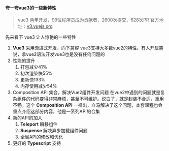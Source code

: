 <!--
 * @Author: gaoyuan
 * @Date: 2020-10-27 14:27:04
 * @LastEditors: gaoyuan
 * @LastEditTime: 2020-10-27 14:46:26
-->
#### 夸一夸vue3的一些新特性
> vue3 两年开发，99位程序员成为贡献者，2600次提交，628次PR
官方地址：[v3.vuejs.org](v3.vuejs.org)

先来看下 vue3 让人惊艳的一些特性
1. **Vue3** 采用渐进式开发，向下兼容
vue3支持大多数vue2的特性。有人开玩笑说，拿vue2语法开发vue3也是没有任何问题的
2. 性能的提升
    1. 打包减少41%
    2. 初次渲染快55%
    3. 更新快133%
    4. 内存使用减少54%
3. Composition API 集合，解决Vue2组件开发问题
在vue2中遇到的问题就是复杂组件的代码变得非常麻烦，甚至不可维护。说白了，就是封装不合适，重用不畅。这个 **Composition API** 一推出，立马解决了这个问题，本套课程也会重点介绍这部分内容，他是一系列API的合集
4. 新的API的加入
    1. **Teleport** 瞬移组件
    2. **Suspense** 解决异步加载组件问题
    3. 全局API的修改和优化
5. 更好的 **Typescript** 支持